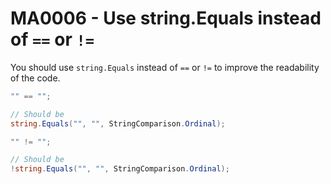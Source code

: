 # MA0006 - Use string.Equals instead of `==` or `!=`

You should use `string.Equals` instead of `==` or `!=` to improve the readability of the code.

````csharp
"" == "";

// Should be
string.Equals("", "", StringComparison.Ordinal);
````

````csharp
"" != "";

// Should be
!string.Equals("", "", StringComparison.Ordinal);
````
